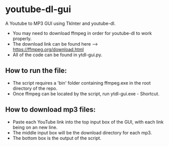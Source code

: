 # youtube-dl-gui

A Youtube to MP3 GUI using TkInter and youtube-dl.

- You may need to download ffmpeg in order for youtube-dl to work properly.
- The download link can be found here --> https://ffmpeg.org/download.html
- All of the code can be found in ytdl-gui.py.

## How to run the file:
- The script requires a 'bin' folder containing ffmpeg.exe in the root directory of the repo.
- Once ffmpeg can be located by the script, run ytdl-gui.exe - Shortcut.

## How to download mp3 files:
- Paste each YouTube link into the top input box of the GUI, with each link being on an new line.
- The middle input box will be the download directory for each mp3.
- The bottom box is the output of the script.
